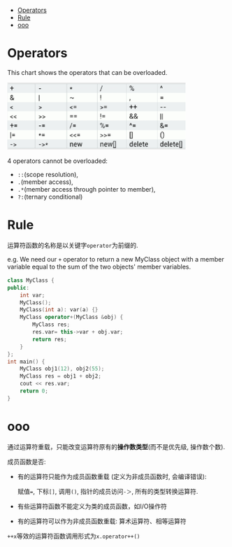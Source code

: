 - [Operators](#operators)
- [Rule](#rule)
- [ooo](#ooo)
# Operators

This chart shows the operators that can be overloaded.

![1659958431415](../../images/1659958431415.png)

4 operators cannot be overloaded:

- `::`(scope resolution),
- `.`(member access),
- `.*`(member access through pointer to member),
- `?:`(ternary conditional)

# Rule

运算符函数的名称是以关键字`operator`为前缀的.

e.g. We need our `+` operator to return a new MyClass object with a member variable equal to the sum of the two objects' member variables.

```cpp
class MyClass {
public:
    int var;
    MyClass();
    MyClass(int a): var(a) {}
    MyClass operator+(MyClass &obj) {
        MyClass res;
        res.var= this->var + obj.var;
        return res;
    }
};
int main() {
    MyClass obj1(12), obj2(55);
    MyClass res = obj1 + obj2;
    cout << res.var;
    return 0;
}
```

# ooo

通过运算符重载，只能改变运算符原有的**操作数类型**(而不是优先级, 操作数个数).

成员函数是否:
- 有的运算符只能作为成员函数重载 (定义为非成员函数时, 会编译错误):
 
  赋值`=`, 下标`[]`, 调用`()`, 指针的成员访问`-＞`, 所有的类型转换运算符. 

- 有些运算符函数不能定义为类的成员函数，如I/O操作符

- 有的运算符可以作为非成员函数重载: 算术运算符、相等运算符


`++x`等效的运算符函数调用形式为`x.operator++()`